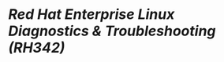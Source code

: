 *Red Hat Enterprise Linux Diagnostics & Troubleshooting (RH342)*
==========================================================================
